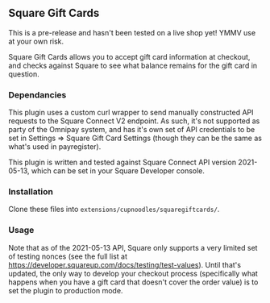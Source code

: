 ## Square Gift Cards

This is a pre-release and hasn't been tested on a live shop yet! YMMV use at your own risk.

Square Gift Cards allows you to accept gift card information at checkout, and checks against Square to see what balance remains for the gift card in question. 

### Dependancies

This plugin uses a custom curl wrapper to send manually constructed API requests to the Square Connect V2 endpoint. As such, it's not supported as party of the Omnipay system, and has it's own set of API credentials to be set in Settings => Square Gift Card Settings (though they can be the same as what's used in payregister). 

This plugin is written and tested against Square Connect API version 2021-05-13, which can be set in your Square Developer console.


### Installation

Clone these files into `extensions/cupnoodles/squaregiftcards/`. 

### Usage 

Note that as of the 2021-05-13 API, Square only supports a very limited set of testing nonces (see the full list at https://developer.squareup.com/docs/testing/test-values). Until that's updated, the only way to develop your checkout process (specifically what happens when you have a gift card that doesn't cover the order value) is to set the plugin to production mode. 



